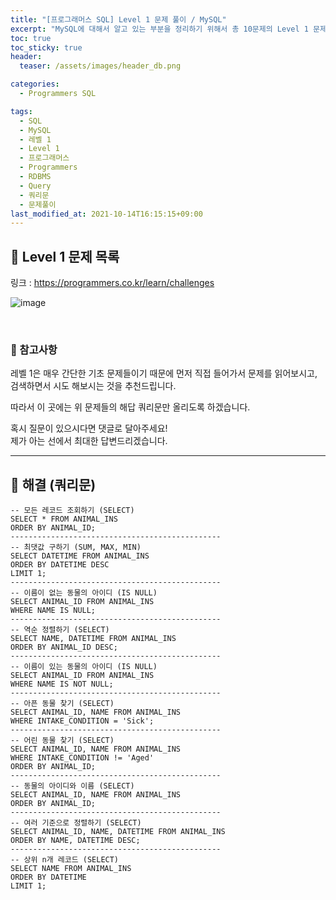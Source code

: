 ```yaml
---
title: "[프로그래머스 SQL] Level 1 문제 풀이 / MySQL"
excerpt: "MySQL에 대해서 알고 있는 부분을 정리하기 위해서 총 10문제의 Level 1 문제들을 풀어보았다."
toc: true
toc_sticky: true
header:
  teaser: /assets/images/header_db.png

categories:
  - Programmers SQL

tags:
  - SQL
  - MySQL
  - 레벨 1
  - Level 1
  - 프로그래머스
  - Programmers
  - RDBMS
  - Query
  - 쿼리문
  - 문제풀이
last_modified_at: 2021-10-14T16:15:15+09:00
---
```


## 🔔 Level 1 문제 목록

링크 : <https://programmers.co.kr/learn/challenges>

![image](https://user-images.githubusercontent.com/78403443/137266176-2fe58890-db0c-4eaf-a636-c7221e83fee8.png)

<br>

### 📝 참고사항

레벨 1은 매우 간단한 기초 문제들이기 때문에 먼저 직접 들어가서 문제를 읽어보시고,<br>검색하면서 시도 해보시는 것을 추천드립니다. 

따라서 이 곳에는 위 문제들의 해답 쿼리문만 올리도록 하겠습니다.

혹시 질문이 있으시다면 댓글로 달아주세요!<br>제가 아는 선에서 최대한 답변드리겠습니다. 

---

## 🔐 해결 (쿼리문)

```mysql
-- 모든 레코드 조회하기 (SELECT)
SELECT * FROM ANIMAL_INS
ORDER BY ANIMAL_ID;
-----------------------------------------------
-- 최댓값 구하기 (SUM, MAX, MIN)
SELECT DATETIME FROM ANIMAL_INS
ORDER BY DATETIME DESC
LIMIT 1;
-----------------------------------------------
-- 이름이 없는 동물의 아이디 (IS NULL)
SELECT ANIMAL_ID FROM ANIMAL_INS
WHERE NAME IS NULL;
-----------------------------------------------
-- 역순 정렬하기 (SELECT)
SELECT NAME, DATETIME FROM ANIMAL_INS
ORDER BY ANIMAL_ID DESC;
-----------------------------------------------
-- 이름이 있는 동물의 아이디 (IS NULL)
SELECT ANIMAL_ID FROM ANIMAL_INS
WHERE NAME IS NOT NULL;
-----------------------------------------------
-- 아픈 동물 찾기 (SELECT)
SELECT ANIMAL_ID, NAME FROM ANIMAL_INS
WHERE INTAKE_CONDITION = 'Sick';
-----------------------------------------------
-- 어린 동물 찾기 (SELECT)
SELECT ANIMAL_ID, NAME FROM ANIMAL_INS
WHERE INTAKE_CONDITION != 'Aged'
ORDER BY ANIMAL_ID;
-----------------------------------------------
-- 동물의 아이디와 이름 (SELECT)
SELECT ANIMAL_ID, NAME FROM ANIMAL_INS
ORDER BY ANIMAL_ID;
-----------------------------------------------
-- 여러 기준으로 정렬하기 (SELECT)
SELECT ANIMAL_ID, NAME, DATETIME FROM ANIMAL_INS
ORDER BY NAME, DATETIME DESC;
-----------------------------------------------
-- 상위 n개 레코드 (SELECT)
SELECT NAME FROM ANIMAL_INS
ORDER BY DATETIME
LIMIT 1;
```

